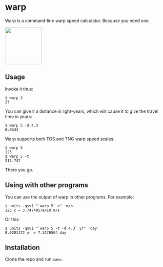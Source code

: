 # warp

Warp is a command-line warp speed calculator. Because you need one.

<img src="https://vectorified.com/images/star-trek-enterprise-icon-8.png" width="120" height="120">

## Usage

Invoke it thus:

    $ warp 3
    27

You can give it a distance in light-years, which will cause it to give the
travel time in years:

    $ warp 5 -d 4.3
    0.0344

Warp supports both TOS and TNG warp speed scales:

    $ warp 5
    125
    $ warp 5 -t
    213.747

There you go.

## Using with other programs

You can use the output of warp in other programs. For example:

    $ units -qsv1 "`warp 5` c" 'm/s'
    125 c = 3.7474057e+10 m/s

Or this:

    $ units -qsv1 "`warp 5 -t -d 4.3` yr" 'day'
    0.0201172 yr = 7.3476504 day

## Installation

Clone the repo and run `make`.
